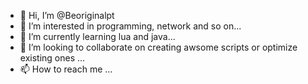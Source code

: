 - 👋 Hi, I’m @Beoriginalpt
- 👀 I’m interested in programming, network and so on...
- 🌱 I’m currently learning lua and java...
- 💞️ I’m looking to collaborate on creating awsome scripts or optimize existing ones ...
- 📫 How to reach me ...

<!---
Beoriginalpt/Beoriginalpt is a ✨ special ✨ repository because its `README.md` (this file) appears on your GitHub profile.
You can click the Preview link to take a look at your changes.
--->
